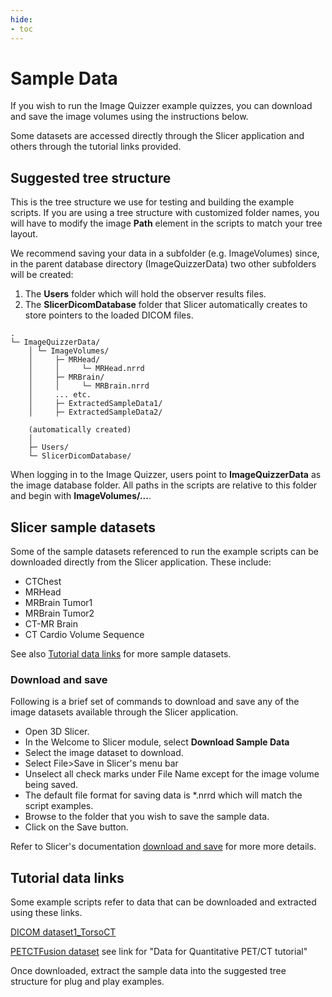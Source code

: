```yaml
---
hide:
- toc
---
```

<!-- let javascript handle toc on left sidebar -->

# Sample Data

If you wish to run the Image Quizzer example quizzes, you can download and save the image volumes
using the instructions below.

Some datasets are accessed directly through the Slicer application and others
through the tutorial links provided.

## Suggested tree structure

This is the tree structure we use for testing and building the example scripts.
If you are using a tree structure with customized folder names,
you will have to modify the image **Path** element in the scripts to match your tree layout.

We recommend saving your data in a subfolder (e.g. ImageVolumes) since, in the parent database directory (ImageQuizzerData)
two other subfolders will be created:

1. The **Users** folder which will hold the observer results files.
1. The **SlicerDicomDatabase** folder that Slicer automatically creates to store pointers to the loaded DICOM files.

```
.
└─ ImageQuizzerData/
    │ └─ ImageVolumes/
    │     ├─ MRHead/
    │     │     └─ MRHead.nrrd
    │     ├─ MRBrain/
    │     │     └─ MRBrain.nrrd
    │     ... etc.
    │     ├─ ExtractedSampleData1/
    │     ├─ ExtractedSampleData2/
	
	(automatically created)
    │	  
	├─ Users/
	└─ SlicerDicomDatabase/

```

When logging in to the Image Quizzer, users point to **ImageQuizzerData** as the image database folder.
All paths in the scripts are relative to this folder and begin with **ImageVolumes/...**.


## Slicer sample datasets

Some of the sample datasets referenced to run the example scripts can be downloaded directly from the Slicer application.
These include:

* CTChest
* MRHead
* MRBrain Tumor1
* MRBrain Tumor2
* CT-MR Brain
* CT Cardio Volume Sequence

See also [Tutorial data links](.#tutorial-data-links) for more sample datasets.

### Download and save

Following is a brief set of commands to download and save 
any of the image datasets available through the Slicer application.

* Open 3D Slicer. 
* In the Welcome to Slicer module, select **Download Sample Data**
* Select the image dataset to download.
* Select File>Save in Slicer's menu bar
* Unselect all check marks under File Name except for the image volume being saved.
* The default file format for saving data is *.nrrd which will match the script examples.
* Browse to the folder that you wish to save the sample data.
* Click on the Save button.

Refer to Slicer's documentation [download and save](https://slicer.readthedocs.io/en/latest/user_guide/data_loading_and_saving.html) for more more details.




## Tutorial data links

Some example scripts refer to data that can be downloaded and extracted using these links.

[DICOM dataset1_TorsoCT](https://spujol.github.io/SlicerDICOMTutorial) 

[PETCTFusion dataset](http://www.na-mic.org/Wiki/index.php/Events:RSNA_CTSA_2009#Tutorial_Data) see link for "Data for Quantitative PET/CT tutorial"


Once downloaded, extract the sample data into the suggested tree structure for plug and play examples.


